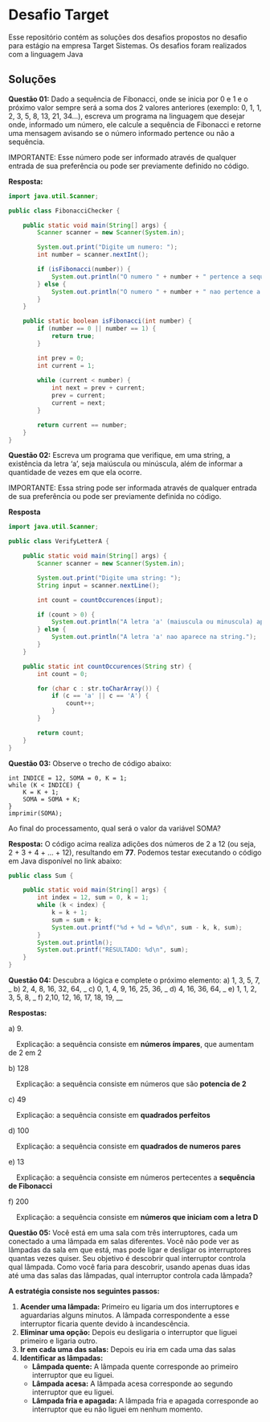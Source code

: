 # Desafio Target

Esse repositório contém as soluções dos desafios propostos no desafio para estágio na empresa Target Sistemas. Os desafios foram realizados com a linguagem Java

## Soluções

**Questão 01:** Dado a sequência de Fibonacci, onde se inicia por 0 e 1 e o próximo valor sempre será a soma dos 2 valores anteriores (exemplo: 0, 1, 1, 2, 3, 5, 8, 13, 21, 34...), escreva um programa na linguagem que desejar onde, informado um número, ele calcule a sequência de Fibonacci e retorne uma mensagem avisando se o número informado pertence ou não a sequência.

IMPORTANTE: Esse número pode ser informado através de qualquer entrada de sua preferência ou pode ser previamente definido no código.

**Resposta:**

```java
import java.util.Scanner;

public class FibonacciChecker {

    public static void main(String[] args) {
        Scanner scanner = new Scanner(System.in);

        System.out.print("Digite um numero: ");
        int number = scanner.nextInt();

        if (isFibonacci(number)) {
            System.out.println("O numero " + number + " pertence a sequencia de Fibonacci.");
        } else {
            System.out.println("O numero " + number + " nao pertence a sequencia de Fibonacci.");
        }
    }

    public static boolean isFibonacci(int number) {
        if (number == 0 || number == 1) {
            return true; 
        }

        int prev = 0;
        int current = 1;
        
        while (current < number) {
            int next = prev + current;
            prev = current;
            current = next;
        }

        return current == number;
    }
}

```



**Questão 02:** Escreva um programa que verifique, em uma string, a existência da letra ‘a’, seja maiúscula ou minúscula, além de informar a quantidade de vezes em que ela ocorre.

IMPORTANTE: Essa string pode ser informada através de qualquer entrada de sua preferência ou pode ser previamente definida no código.

**Resposta**

```java
import java.util.Scanner;

public class VerifyLetterA {

    public static void main(String[] args) {
        Scanner scanner = new Scanner(System.in);

        System.out.print("Digite uma string: ");
        String input = scanner.nextLine();

        int count = countOccurences(input);

        if (count > 0) {
            System.out.println("A letra 'a' (maiuscula ou minuscula) aparece " + count + " vezes na string.");
        } else {
            System.out.println("A letra 'a' nao aparece na string.");
        }
    }

    public static int countOccurences(String str) {
        int count = 0;

        for (char c : str.toCharArray()) {
            if (c == 'a' || c == 'A') {
                count++;
            }
        }

        return count;
    }
}

```

**Questão 03:** Observe o trecho de código abaixo: 




```
int INDICE = 12, SOMA = 0, K = 1;
while (K < INDICE) {
    K = K + 1;
    SOMA = SOMA + K;
}
imprimir(SOMA);
```

Ao final do processamento, qual será o valor da variável SOMA?

**Resposta:** O código acima realiza adições dos números de 2 a 12 (ou seja, 2 + 3 + 4 + ... + 12), resultando em **77**. Podemos testar executando o código em Java disponível no link abaixo:

```java
public class Sum {

    public static void main(String[] args) {
        int index = 12, sum = 0, k = 1;
        while (k < index) {
            k = k + 1;
            sum = sum + k;
            System.out.printf("%d + %d = %d\n", sum - k, k, sum);
        }
        System.out.println();
        System.out.printf("RESULTADO: %d\n", sum);
    }
}

```

**Questão 04:** Descubra a lógica e complete o próximo elemento:
a) 1, 3, 5, 7, _
b) 2, 4, 8, 16, 32, 64, _
c) 0, 1, 4, 9, 16, 25, 36, _
d) 4, 16, 36, 64, _
e) 1, 1, 2, 3, 5, 8, _
f) 2,10, 12, 16, 17, 18, 19, __

**Respostas:**

a) 9.

    Explicação: a sequência consiste em **números ímpares**, que aumentam de 2 em 2

b) 128

    Explicação: a sequência consiste em números que são **potencia de 2**

c) 49

    Explicação: a sequência consiste em **quadrados perfeitos**

d) 100

    Explicação: a sequência consiste em **quadrados de numeros pares**

e) 13

    Explicação: a sequência consiste em números pertecentes a **sequência de Fibonacci**

f) 200

    Explicação: a sequência consiste em **números que iniciam com a letra D**



**Questão 05:** Você está em uma sala com três interruptores, cada um conectado a uma lâmpada em salas diferentes. Você não pode ver as lâmpadas da sala em que está, mas pode ligar e desligar os interruptores quantas vezes quiser. Seu objetivo é descobrir qual interruptor controla qual lâmpada. Como você faria para descobrir, usando apenas duas idas até uma das salas das lâmpadas, qual interruptor controla cada lâmpada?

**A estratégia consiste nos seguintes passos:**

1. **Acender uma lâmpada:** Primeiro eu ligaria um dos interruptores e aguardarias alguns minutos. A lâmpada correspondente a esse interruptor ficaria quente devido à incandescência.
2. **Eliminar uma opção:** Depois eu desligaria o interruptor que liguei primeiro e ligaria outro.
3. **Ir em cada uma das salas:** Depois eu iria em cada uma das salas
4. **Identificar as lâmpadas:**
   - **Lâmpada quente:** A lâmpada quente corresponde ao primeiro interruptor que eu liguei.
   - **Lâmpada acesa:** A lâmpada acesa corresponde ao segundo interruptor que eu liguei.
   - **Lâmpada fria e apagada:** A lâmpada fria e apagada corresponde ao interruptor que eu não liguei em nenhum momento.
